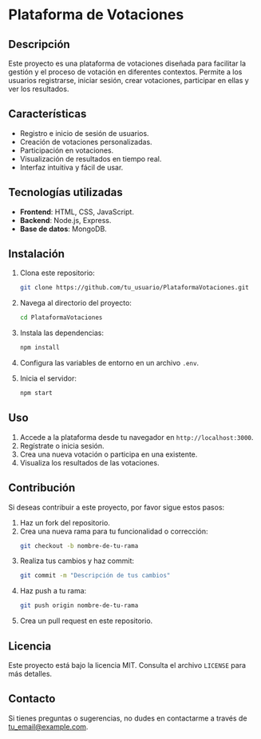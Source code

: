 # Plataforma de Votaciones

## Descripción

Este proyecto es una plataforma de votaciones diseñada para facilitar la gestión y el proceso de votación en diferentes contextos. Permite a los usuarios registrarse, iniciar sesión, crear votaciones, participar en ellas y ver los resultados.

## Características

- Registro e inicio de sesión de usuarios.
- Creación de votaciones personalizadas.
- Participación en votaciones.
- Visualización de resultados en tiempo real.
- Interfaz intuitiva y fácil de usar.

## Tecnologías utilizadas

- **Frontend**: HTML, CSS, JavaScript.
- **Backend**: Node.js, Express.
- **Base de datos**: MongoDB.

## Instalación

1. Clona este repositorio:
   ```bash
   git clone https://github.com/tu_usuario/PlataformaVotaciones.git
   ```

2. Navega al directorio del proyecto:
   ```bash
   cd PlataformaVotaciones
   ```

3. Instala las dependencias:
   ```bash
   npm install
   ```

4. Configura las variables de entorno en un archivo `.env`.

5. Inicia el servidor:
   ```bash
   npm start
   ```

## Uso

1. Accede a la plataforma desde tu navegador en `http://localhost:3000`.
2. Regístrate o inicia sesión.
3. Crea una nueva votación o participa en una existente.
4. Visualiza los resultados de las votaciones.

## Contribución

Si deseas contribuir a este proyecto, por favor sigue estos pasos:

1. Haz un fork del repositorio.
2. Crea una nueva rama para tu funcionalidad o corrección:
   ```bash
   git checkout -b nombre-de-tu-rama
   ```
3. Realiza tus cambios y haz commit:
   ```bash
   git commit -m "Descripción de tus cambios"
   ```
4. Haz push a tu rama:
   ```bash
   git push origin nombre-de-tu-rama
   ```
5. Crea un pull request en este repositorio.

## Licencia

Este proyecto está bajo la licencia MIT. Consulta el archivo `LICENSE` para más detalles.

## Contacto

Si tienes preguntas o sugerencias, no dudes en contactarme a través de [tu_email@example.com](mailto:tu_email@example.com).